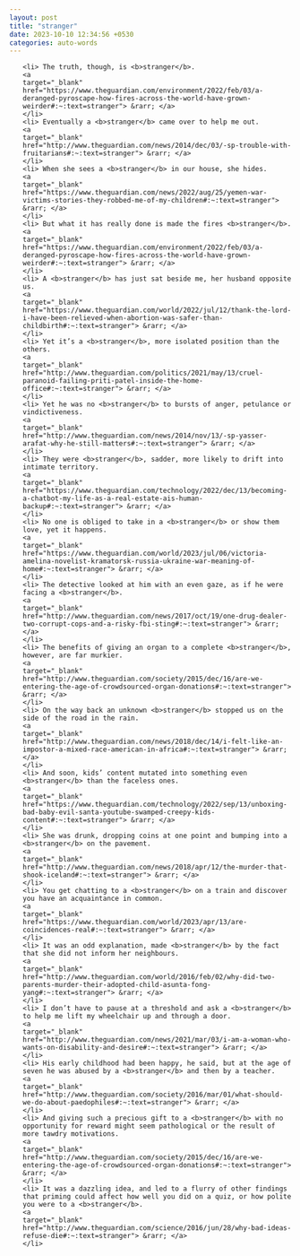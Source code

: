 ```yaml
---
layout: post
title: "stranger"
date: 2023-10-10 12:34:56 +0530
categories: auto-words
---
```

<ol>

    <li> The truth, though, is <b>stranger</b>.
    <a 
    target="_blank" 
    href="https://www.theguardian.com/environment/2022/feb/03/a-deranged-pyroscape-how-fires-across-the-world-have-grown-weirder#:~:text=stranger"> &rarr; </a>
    </li>
    <li> Eventually a <b>stranger</b> came over to help me out.
    <a 
    target="_blank" 
    href="http://www.theguardian.com/news/2014/dec/03/-sp-trouble-with-fruitarians#:~:text=stranger"> &rarr; </a>
    </li>
    <li> When she sees a <b>stranger</b> in our house, she hides.
    <a 
    target="_blank" 
    href="https://www.theguardian.com/news/2022/aug/25/yemen-war-victims-stories-they-robbed-me-of-my-children#:~:text=stranger"> &rarr; </a>
    </li>
    <li> But what it has really done is made the fires <b>stranger</b>.
    <a 
    target="_blank" 
    href="https://www.theguardian.com/environment/2022/feb/03/a-deranged-pyroscape-how-fires-across-the-world-have-grown-weirder#:~:text=stranger"> &rarr; </a>
    </li>
    <li> A <b>stranger</b> has just sat beside me, her husband opposite us.
    <a 
    target="_blank" 
    href="https://www.theguardian.com/world/2022/jul/12/thank-the-lord-i-have-been-relieved-when-abortion-was-safer-than-childbirth#:~:text=stranger"> &rarr; </a>
    </li>
    <li> Yet it’s a <b>stranger</b>, more isolated position than the others.
    <a 
    target="_blank" 
    href="http://www.theguardian.com/politics/2021/may/13/cruel-paranoid-failing-priti-patel-inside-the-home-office#:~:text=stranger"> &rarr; </a>
    </li>
    <li> Yet he was no <b>stranger</b> to bursts of anger, petulance or vindictiveness.
    <a 
    target="_blank" 
    href="http://www.theguardian.com/news/2014/nov/13/-sp-yasser-arafat-why-he-still-matters#:~:text=stranger"> &rarr; </a>
    </li>
    <li> They were <b>stranger</b>, sadder, more likely to drift into intimate territory.
    <a 
    target="_blank" 
    href="https://www.theguardian.com/technology/2022/dec/13/becoming-a-chatbot-my-life-as-a-real-estate-ais-human-backup#:~:text=stranger"> &rarr; </a>
    </li>
    <li> No one is obliged to take in a <b>stranger</b> or show them love, yet it happens.
    <a 
    target="_blank" 
    href="https://www.theguardian.com/world/2023/jul/06/victoria-amelina-novelist-kramatorsk-russia-ukraine-war-meaning-of-home#:~:text=stranger"> &rarr; </a>
    </li>
    <li> The detective looked at him with an even gaze, as if he were facing a <b>stranger</b>.
    <a 
    target="_blank" 
    href="http://www.theguardian.com/news/2017/oct/19/one-drug-dealer-two-corrupt-cops-and-a-risky-fbi-sting#:~:text=stranger"> &rarr; </a>
    </li>
    <li> The benefits of giving an organ to a complete <b>stranger</b>, however, are far murkier.
    <a 
    target="_blank" 
    href="http://www.theguardian.com/society/2015/dec/16/are-we-entering-the-age-of-crowdsourced-organ-donations#:~:text=stranger"> &rarr; </a>
    </li>
    <li> On the way back an unknown <b>stranger</b> stopped us on the side of the road in the rain.
    <a 
    target="_blank" 
    href="http://www.theguardian.com/news/2018/dec/14/i-felt-like-an-impostor-a-mixed-race-american-in-africa#:~:text=stranger"> &rarr; </a>
    </li>
    <li> And soon, kids’ content mutated into something even <b>stranger</b> than the faceless ones.
    <a 
    target="_blank" 
    href="https://www.theguardian.com/technology/2022/sep/13/unboxing-bad-baby-evil-santa-youtube-swamped-creepy-kids-content#:~:text=stranger"> &rarr; </a>
    </li>
    <li> She was drunk, dropping coins at one point and bumping into a <b>stranger</b> on the pavement.
    <a 
    target="_blank" 
    href="http://www.theguardian.com/news/2018/apr/12/the-murder-that-shook-iceland#:~:text=stranger"> &rarr; </a>
    </li>
    <li> You get chatting to a <b>stranger</b> on a train and discover you have an acquaintance in common.
    <a 
    target="_blank" 
    href="https://www.theguardian.com/world/2023/apr/13/are-coincidences-real#:~:text=stranger"> &rarr; </a>
    </li>
    <li> It was an odd explanation, made <b>stranger</b> by the fact that she did not inform her neighbours.
    <a 
    target="_blank" 
    href="http://www.theguardian.com/world/2016/feb/02/why-did-two-parents-murder-their-adopted-child-asunta-fong-yang#:~:text=stranger"> &rarr; </a>
    </li>
    <li> I don’t have to pause at a threshold and ask a <b>stranger</b> to help me lift my wheelchair up and through a door.
    <a 
    target="_blank" 
    href="http://www.theguardian.com/news/2021/mar/03/i-am-a-woman-who-wants-on-disability-and-desire#:~:text=stranger"> &rarr; </a>
    </li>
    <li> His early childhood had been happy, he said, but at the age of seven he was abused by a <b>stranger</b> and then by a teacher.
    <a 
    target="_blank" 
    href="http://www.theguardian.com/society/2016/mar/01/what-should-we-do-about-paedophiles#:~:text=stranger"> &rarr; </a>
    </li>
    <li> And giving such a precious gift to a <b>stranger</b> with no opportunity for reward might seem pathological or the result of more tawdry motivations.
    <a 
    target="_blank" 
    href="http://www.theguardian.com/society/2015/dec/16/are-we-entering-the-age-of-crowdsourced-organ-donations#:~:text=stranger"> &rarr; </a>
    </li>
    <li> It was a dazzling idea, and led to a flurry of other findings that priming could affect how well you did on a quiz, or how polite you were to a <b>stranger</b>.
    <a 
    target="_blank" 
    href="http://www.theguardian.com/science/2016/jun/28/why-bad-ideas-refuse-die#:~:text=stranger"> &rarr; </a>
    </li>